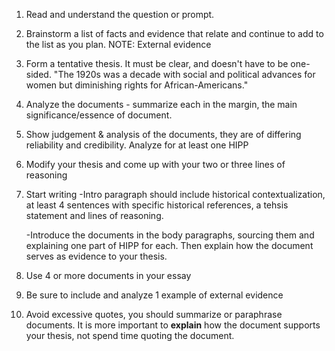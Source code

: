 1. Read and understand the question or prompt.
2. Brainstorm a list of facts and evidence that relate and continue to add to the list as you plan. NOTE: External evidence
3. Form a tentative thesis. It must be clear, and doesn't have to be one-sided. "The 1920s was a decade with social and political advances for women but diminishing rights for African-Americans."
4. Analyze the documents - summarize each in the margin, the main significance/essence of document.
5. Show judgement & analysis of the documents, they are of differing reliability and credibility. Analyze for at least one HIPP
6. Modify your thesis and come up with your two or three lines of reasoning
7. Start writing
   -Intro paragraph should include historical contextualization, at least 4 sentences with specific historical references, a tehsis statement and lines of reasoning.
   
   -Introduce the documents in the body paragraphs, sourcing them and explaining one part of HIPP for each. Then explain how the document serves as evidence to your thesis.
8. Use 4 or more documents in your essay
9. Be sure to include and analyze 1 example of external evidence
10. Avoid excessive quotes, you should summarize or paraphrase documents. It is more important to **explain** how the document supports your thesis, not spend time quoting the document.
